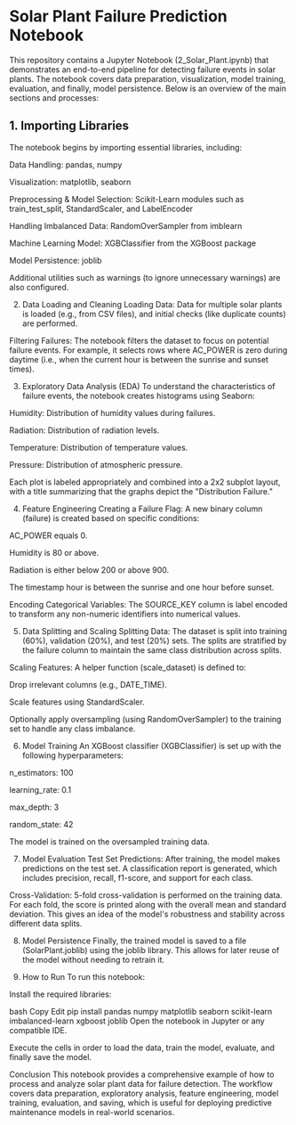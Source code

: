# Solar Plant Failure Prediction Notebook
This repository contains a Jupyter Notebook (2_Solar_Plant.ipynb) that demonstrates an end-to-end pipeline for detecting failure events in solar plants. The notebook covers data preparation, visualization, model training, evaluation, and finally, model persistence. Below is an overview of the main sections and processes:

## 1. Importing Libraries
The notebook begins by importing essential libraries, including:

Data Handling: pandas, numpy

Visualization: matplotlib, seaborn

Preprocessing & Model Selection: Scikit-Learn modules such as train_test_split, StandardScaler, and LabelEncoder

Handling Imbalanced Data: RandomOverSampler from imblearn

Machine Learning Model: XGBClassifier from the XGBoost package

Model Persistence: joblib

Additional utilities such as warnings (to ignore unnecessary warnings) are also configured.

2. Data Loading and Cleaning
Loading Data: Data for multiple solar plants is loaded (e.g., from CSV files), and initial checks (like duplicate counts) are performed.

Filtering Failures: The notebook filters the dataset to focus on potential failure events. For example, it selects rows where AC_POWER is zero during daytime (i.e., when the current hour is between the sunrise and sunset times).

3. Exploratory Data Analysis (EDA)
To understand the characteristics of failure events, the notebook creates histograms using Seaborn:

Humidity: Distribution of humidity values during failures.

Radiation: Distribution of radiation levels.

Temperature: Distribution of temperature values.

Pressure: Distribution of atmospheric pressure.

Each plot is labeled appropriately and combined into a 2x2 subplot layout, with a title summarizing that the graphs depict the "Distribution Failure."

4. Feature Engineering
Creating a Failure Flag: A new binary column (failure) is created based on specific conditions:

AC_POWER equals 0.

Humidity is 80 or above.

Radiation is either below 200 or above 900.

The timestamp hour is between the sunrise and one hour before sunset.

Encoding Categorical Variables: The SOURCE_KEY column is label encoded to transform any non-numeric identifiers into numerical values.

5. Data Splitting and Scaling
Splitting Data: The dataset is split into training (60%), validation (20%), and test (20%) sets. The splits are stratified by the failure column to maintain the same class distribution across splits.

Scaling Features: A helper function (scale_dataset) is defined to:

Drop irrelevant columns (e.g., DATE_TIME).

Scale features using StandardScaler.

Optionally apply oversampling (using RandomOverSampler) to the training set to handle any class imbalance.

6. Model Training
An XGBoost classifier (XGBClassifier) is set up with the following hyperparameters:

n_estimators: 100

learning_rate: 0.1

max_depth: 3

random_state: 42

The model is trained on the oversampled training data.

7. Model Evaluation
Test Set Predictions: After training, the model makes predictions on the test set. A classification report is generated, which includes precision, recall, f1-score, and support for each class.

Cross-Validation: 5-fold cross-validation is performed on the training data. For each fold, the score is printed along with the overall mean and standard deviation. This gives an idea of the model's robustness and stability across different data splits.

8. Model Persistence
Finally, the trained model is saved to a file (SolarPlant.joblib) using the joblib library. This allows for later reuse of the model without needing to retrain it.

9. How to Run
To run this notebook:

Install the required libraries:

bash
Copy
Edit
pip install pandas numpy matplotlib seaborn scikit-learn imbalanced-learn xgboost joblib
Open the notebook in Jupyter or any compatible IDE.

Execute the cells in order to load the data, train the model, evaluate, and finally save the model.

Conclusion
This notebook provides a comprehensive example of how to process and analyze solar plant data for failure detection. The workflow covers data preparation, exploratory analysis, feature engineering, model training, evaluation, and saving, which is useful for deploying predictive maintenance models in real-world scenarios.
